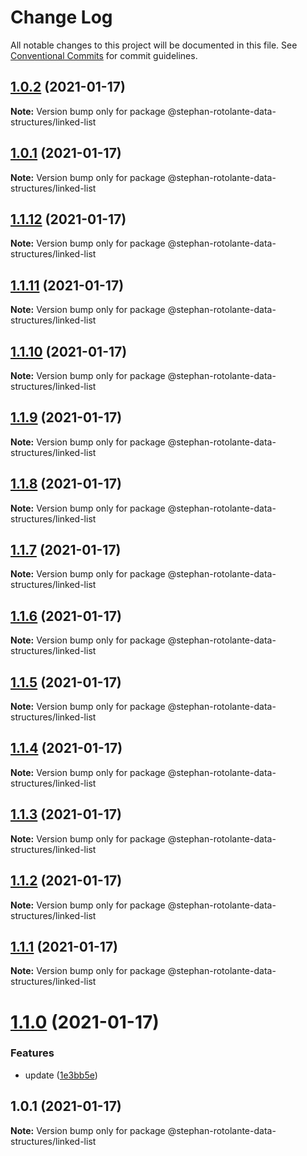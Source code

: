 # Change Log

All notable changes to this project will be documented in this file.
See [Conventional Commits](https://conventionalcommits.org) for commit guidelines.

## [1.0.2](https://github.com/stephanrotolante/stephan-rotolante-data-structures/compare/@stephan-rotolante-data-structures/linked-list@1.1.12...@stephan-rotolante-data-structures/linked-list@1.0.2) (2021-01-17)

**Note:** Version bump only for package @stephan-rotolante-data-structures/linked-list





## [1.0.1](https://github.com/stephanrotolante/stephan-rotolante-data-structures/compare/@stephan-rotolante-data-structures/linked-list@1.1.12...@stephan-rotolante-data-structures/linked-list@1.0.1) (2021-01-17)

**Note:** Version bump only for package @stephan-rotolante-data-structures/linked-list





## [1.1.12](https://github.com/stephanrotolante/stephan-rotolante-data-structures/compare/@stephan-rotolante-data-structures/linked-list@1.1.11...@stephan-rotolante-data-structures/linked-list@1.1.12) (2021-01-17)

**Note:** Version bump only for package @stephan-rotolante-data-structures/linked-list





## [1.1.11](https://github.com/stephanrotolante/stephan-rotolante-data-structures/compare/@stephan-rotolante-data-structures/linked-list@1.1.10...@stephan-rotolante-data-structures/linked-list@1.1.11) (2021-01-17)

**Note:** Version bump only for package @stephan-rotolante-data-structures/linked-list





## [1.1.10](https://github.com/stephanrotolante/stephan-rotolante-data-structures/compare/@stephan-rotolante-data-structures/linked-list@1.1.9...@stephan-rotolante-data-structures/linked-list@1.1.10) (2021-01-17)

**Note:** Version bump only for package @stephan-rotolante-data-structures/linked-list





## [1.1.9](https://github.com/stephanrotolante/stephan-rotolante-data-structures/compare/@stephan-rotolante-data-structures/linked-list@1.1.8...@stephan-rotolante-data-structures/linked-list@1.1.9) (2021-01-17)

**Note:** Version bump only for package @stephan-rotolante-data-structures/linked-list





## [1.1.8](https://github.com/stephanrotolante/stephan-rotolante-data-structures/compare/@stephan-rotolante-data-structures/linked-list@1.1.7...@stephan-rotolante-data-structures/linked-list@1.1.8) (2021-01-17)

**Note:** Version bump only for package @stephan-rotolante-data-structures/linked-list





## [1.1.7](https://github.com/stephanrotolante/stephan-rotolante-data-structures.gitt/compare/@stephan-rotolante-data-structures/linked-list@1.1.6...@stephan-rotolante-data-structures/linked-list@1.1.7) (2021-01-17)

**Note:** Version bump only for package @stephan-rotolante-data-structures/linked-list





## [1.1.6](https://github.com/stephanrotolante/stephan-rotolante-data-structures.gitt/compare/@stephan-rotolante-data-structures/linked-list@1.1.5...@stephan-rotolante-data-structures/linked-list@1.1.6) (2021-01-17)

**Note:** Version bump only for package @stephan-rotolante-data-structures/linked-list





## [1.1.5](https://github.com/stephanrotolante/stephan-rotolante-data-structures.gitt/compare/@stephan-rotolante-data-structures/linked-list@1.1.4...@stephan-rotolante-data-structures/linked-list@1.1.5) (2021-01-17)

**Note:** Version bump only for package @stephan-rotolante-data-structures/linked-list





## [1.1.4](https://github.com/stephanrotolante/stephan-rotolante-data-structures.gitt/compare/@stephan-rotolante-data-structures/linked-list@1.1.3...@stephan-rotolante-data-structures/linked-list@1.1.4) (2021-01-17)

**Note:** Version bump only for package @stephan-rotolante-data-structures/linked-list





## [1.1.3](https://github.com/stephanrotolante/stephan-rotolante-data-structures.gitt/compare/@stephan-rotolante-data-structures/linked-list@1.1.2...@stephan-rotolante-data-structures/linked-list@1.1.3) (2021-01-17)

**Note:** Version bump only for package @stephan-rotolante-data-structures/linked-list





## [1.1.2](https://github.com/stephanrotolante/stephan-rotolante-data-structures.gitt/compare/@stephan-rotolante-data-structures/linked-list@1.1.1...@stephan-rotolante-data-structures/linked-list@1.1.2) (2021-01-17)

**Note:** Version bump only for package @stephan-rotolante-data-structures/linked-list





## [1.1.1](https://github.com/stephanrotolante/stephan-rotolante-data-structures.gitt/compare/@stephan-rotolante-data-structures/linked-list@1.1.0...@stephan-rotolante-data-structures/linked-list@1.1.1) (2021-01-17)

**Note:** Version bump only for package @stephan-rotolante-data-structures/linked-list





# [1.1.0](https://github.com/stephanrotolante/stephan-rotolante-data-structures.gitt/compare/@stephan-rotolante-data-structures/linked-list@1.0.1...@stephan-rotolante-data-structures/linked-list@1.1.0) (2021-01-17)


### Features

* update ([1e3bb5e](https://github.com/stephanrotolante/stephan-rotolante-data-structures.gitt/commit/1e3bb5e7448fb914bbed824bffe86d95da3c72ef))





## 1.0.1 (2021-01-17)

**Note:** Version bump only for package @stephan-rotolante-data-structures/linked-list
